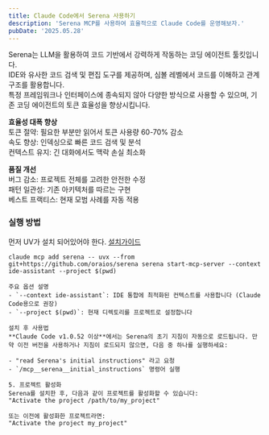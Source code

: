 ```yaml
---
title: Claude Code에서 Serena 사용하기
description: 'Serena MCP를 사용하여 효율적으로 Claude Code를 운영해보자.'
pubDate: '2025.05.28'
---
```


Serena는 LLM을 활용하여 코드 기반에서 강력하게 작동하는 코딩 에이전트 툴킷입니다.  
IDE와 유사한 코드 검색 및 편집 도구를 제공하며, 심볼 레벨에서 코드를 이해하고 관계 구조를 활용합니다.  
특정 프레임워크나 인터페이스에 종속되지 않아 다양한 방식으로 사용할 수 있으며, 기존 코딩 에이전트의 토큰 효율성을 향상시킵니다.  


**효율성 대폭 향상**  
토큰 절약: 필요한 부분만 읽어서 토큰 사용량 60-70% 감소  
속도 향상: 인덱싱으로 빠른 코드 검색 및 분석  
컨텍스트 유지: 긴 대화에서도 맥락 손실 최소화  

**품질 개선**  
버그 감소: 프로젝트 전체를 고려한 안전한 수정  
패턴 일관성: 기존 아키텍처를 따르는 구현  
베스트 프랙티스: 현재 모범 사례를 자동 적용  


### 실행 방법
먼저 UV가 설치 되어있어야 한다. [설치가이드](https://docs.astral.sh/uv/getting-started/installation/)

```
claude mcp add serena -- uvx --from git+https://github.com/oraios/serena serena start-mcp-server --context ide-assistant --project $(pwd)

주요 옵션 설명
- `--context ide-assistant`: IDE 통합에 최적화된 컨텍스트를 사용합니다 (Claude Code용으로 권장)
- `--project $(pwd)`: 현재 디렉토리를 프로젝트로 설정합니다

설치 후 사용법
**Claude Code v1.0.52 이상**에서는 Serena의 초기 지침이 자동으로 로드됩니다. 만약 이전 버전을 사용하거나 지침이 로드되지 않으면, 다음 중 하나를 실행하세요:

- "read Serena's initial instructions" 라고 요청
- `/mcp__serena__initial_instructions` 명령어 실행

5. 프로젝트 활성화
Serena를 설치한 후, 다음과 같이 프로젝트를 활성화할 수 있습니다:
"Activate the project /path/to/my_project"

또는 이전에 활성화한 프로젝트라면:
"Activate the project my_project"
```
